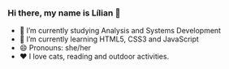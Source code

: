 ### Hi there, my name is Lílian 👋

- 🔭 I’m currently studying Analysis and Systems Development
- 🌱 I’m currently learning HTML5, CSS3 and JavaScript
- 😄 Pronouns: she/her
- ❤️ I love cats, reading and outdoor activities.

